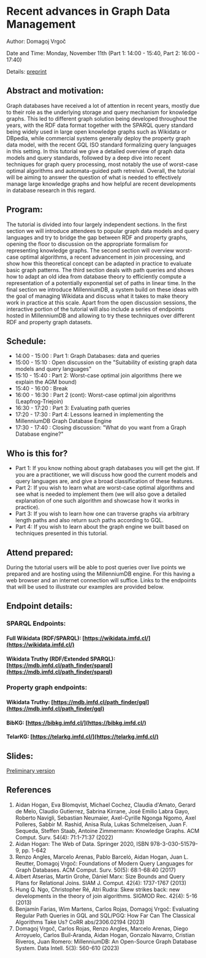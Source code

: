 # Recent advances in Graph Data Management

Author: Domagoj Vrgoč

Date and Time: Monday, November 11th (Part 1: 14:00 - 15:40, Part 2: 16:00 - 17:40)

Details: [preprint](https://raw.githubusercontent.com/DomagojVrgoc/ISWC2024-GraphDB/main/ISWC_Tutorial.pdf)

## Abstract and motivation:
Graph databases have received a lot of attention in recent years, mostly due to their role as the underlying storage and query mechanism for knowledge graphs. This led to different graph solution being developed throughout the years, with the RDF data format together with the SPARQL query standard being widely used in large open knowledge graphs such as Wikidata or DBpedia, while commercial systems generally deploy the property graph data model, with the recent GQL ISO standard formalizing query languages in this setting. In this tutorial we give a detailed overview of graph data models and query standards, followed by a deep dive into recent techniques for graph query processing, most notably the use of worst-case optimal algorithms and automata-guided path retreival. Overall, the tutorial will be aiming to answer the question of what is needed to effectively manage large knowledge graphs and how helpful are recent developments in database research in this regard.

## Program:
The tutorial is divided into four largely independent sections. In the first section we will introduce attendees to popular graph data models and query languages and try to bridge the gap between RDF and property graphs, opening the floor to discussion on the appropriate formalism for representing knowledge graphs. The second section will overview worst-case optimal algorithms, a recent advancement in join processing, and show how this theoretical concept can be adapted in practice to evaluate basic graph patterns. The third section deals with path queries and shows how to adapt an old idea from database theory to efficiently compute a representation of a potentially exponential set of paths in linear time. In the final section we introduce MillenniumDB, a system build on these ideas with the goal of managing Wikidata and discuss what it takes to make theory work in practice at this scale. Apart from the open discussion sessions, the interactive portion of the tutorial will also include a series of endpoints hosted in MillenniumDB and allowing to try these techniques over different RDF and property graph datasets.

## Schedule:
- 14:00 - 15:00 : Part 1: Graph Databases: data and queries
- 15:00 - 15:10 : Open discussion on the "Suitability of existing graph data models and query languages"
- 15:10 - 15:40 : Part 2: Worst-case optimal join algorithms (here we explain the AGM bound)
- 15:40 - 16:00 : Break
- 16:00 - 16:30 : Part 2 (cont): Worst-case optimal join algorithms (Leapfrog-Triejoin)
- 16:30 - 17:20 : Part 3: Evaluating path queries
- 17:20 - 17:30 : Part 4: Lessons learned in implementing the MillenniumDB Graph Database Engine
- 17:30 - 17:40 : Closing discussion: "What do you want from a Graph Database engine?"

## Who is this for?
- Part 1: If you know nothing about graph databases you will get the gist. If you are a practitioner, we will discuss how good the current models and query languages are, and give a broad classification of these features.
- Part 2: If you wish to learn what are worst-case optimal algorithms and see what is needed to implement them (we will also gove a detailed explanation of one such algorithm and showcase how it works in practice).
- Part 3: If you wish to learn how one can traverse graphs via arbitrary length paths and also return such paths according to GQL.
- Part 4: If you wish to learn about the graph engine we built based on techniques presented in this tutorial.

## Attend prepared:
During the tutorial users will be able to post queries over live points we prepared and are hosting using the MillenniumDB engine. For this having a web browser and an internet connection will suffice. Links to the endpoints that will be used to illustrate our examples are provided below.

## Endpoint details:

### SPARQL Endpoints:

#### Full Wikidata (RDF/SPARQL): [https://wikidata.imfd.cl/](https://wikidata.imfd.cl/)

#### Wikidata Truthy (RDF/Extended SPARQL): [https://mdb.imfd.cl/path_finder/sparql](https://mdb.imfd.cl/path_finder/sparql)

### Property graph endpoints:

#### Wikidata Truthy: [https://mdb.imfd.cl/path_finder/gql](https://mdb.imfd.cl/path_finder/gql)

#### BibKG: [https://bibkg.imfd.cl/](https://bibkg.imfd.cl/)

#### TelarKG: [https://telarkg.imfd.cl/](https://telarkg.imfd.cl/)

## Slides:
[Preliminary version](ISWC-2024-Graph-Databases.pdf)
## References
1. Aidan Hogan, Eva Blomqvist, Michael Cochez, Claudia d'Amato, Gerard de Melo, Claudio Gutierrez, Sabrina Kirrane, José Emilio Labra Gayo, Roberto Navigli, Sebastian Neumaier, Axel-Cyrille Ngonga Ngomo, Axel Polleres, Sabbir M. Rashid, Anisa Rula, Lukas Schmelzeisen, Juan F. Sequeda, Steffen Staab, Antoine Zimmermann: Knowledge Graphs. ACM Comput. Surv. 54(4): 71:1-71:37 (2022)
2. Aidan Hogan: The Web of Data. Springer 2020, ISBN 978-3-030-51579-9, pp. 1-642
3. Renzo Angles, Marcelo Arenas, Pablo Barceló, Aidan Hogan, Juan L. Reutter, Domagoj Vrgoč: Foundations of Modern Query Languages for Graph Databases. ACM Comput. Surv. 50(5): 68:1-68:40 (2017)
4. Albert Atserias, Martin Grohe, Dániel Marx: Size Bounds and Query Plans for Relational Joins. SIAM J. Comput. 42(4): 1737-1767 (2013)
5. Hung Q. Ngo, Christopher Ré, Atri Rudra: Skew strikes back: new developments in the theory of join algorithms. SIGMOD Rec. 42(4): 5-16 (2013)
6. Benjamín Farias, Wim Martens, Carlos Rojas, Domagoj Vrgoč: Evaluating Regular Path Queries in GQL and SQL/PGQ: How Far Can The Classical Algorithms Take Us? CoRR abs/2306.02194 (2023)
7. Domagoj Vrgoč, Carlos Rojas, Renzo Angles, Marcelo Arenas, Diego Arroyuelo, Carlos Buil-Aranda, Aidan Hogan, Gonzalo Navarro, Cristian Riveros, Juan Romero: MillenniumDB: An Open-Source Graph Database System. Data Intell. 5(3): 560-610 (2023)
